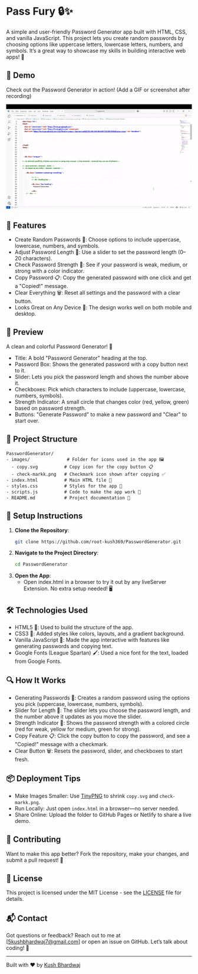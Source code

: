 # Pass Fury 🔒✨

A simple and user-friendly Password Generator app built with HTML, CSS, and vanilla JavaScript. This project lets you create random passwords by choosing options like uppercase letters, lowercase letters, numbers, and symbols. It’s a great way to showcase my skills in building interactive web apps! 🚀

## 🎥 Demo
Check out the Password Generator in action! (Add a GIF or screenshot after recording)

![Password Generator Demo](pgen.gif)

## 🌟 Features
- Create Random Passwords 🔧: Choose options to include uppercase, lowercase, numbers, and symbols.
- Adjust Password Length 📏: Use a slider to set the password length (0–20 characters).
- Check Password Strength 💪: See if your password is weak, medium, or strong with a color indicator.
- Copy Password 📋: Copy the generated password with one click and get a "Copied!" message.
- Clear Everything 🗑️: Reset all settings and the password with a clear button.
- Looks Great on Any Device 📱: The design works well on both mobile and desktop.

## 📖 Preview
A clean and colorful Password Generator! 🔑  
- Title: A bold "Password Generator" heading at the top.
- Password Box: Shows the generated password with a copy button next to it.
- Slider: Lets you pick the password length and shows the number above it.
- Checkboxes: Pick which characters to include (uppercase, lowercase, numbers, symbols).
- Strength Indicator: A small circle that changes color (red, yellow, green) based on password strength.
- Buttons: "Generate Password" to make a new password and "Clear" to start over.

## 📂 Project Structure
```
PasswordGenerator/
- images/              # Folder for icons used in the app 🖼️
  - copy.svg          # Copy icon for the copy button 📋
  - check-markk.png   # Checkmark icon shown after copying ✅
- index.html          # Main HTML file 📄
- styles.css          # Styles for the app 🎨
- scripts.js          # Code to make the app work 🔧
- README.md           # Project documentation 📖
```

## 🚀 Setup Instructions
1. **Clone the Repository**:
   ```bash
   git clone https://github.com/root-kush369/PasswordGenerator.git
   ```
2. **Navigate to the Project Directory**:
   ```bash
   cd PasswordGenerator
   ```
3. **Open the App**:
   - Open index.html in a browser to try it out by  any liveServer Extension. 
     No extra setup needed! 🖥️

## 🛠️ Technologies Used
- HTML5 📄: Used to build the structure of the app.
- CSS3 🎨: Added styles like colors, layouts, and a gradient background.
- Vanilla JavaScript 🔧: Made the app interactive with features like generating passwords and copying text.
- Google Fonts (League Spartan) 🖌️: Used a nice font for the text, loaded from Google Fonts.

## 🔍 How It Works
- Generating Passwords 🔑: Creates a random password using the options you pick (uppercase, lowercase, numbers, symbols).
- Slider for Length 📏: The slider lets you choose the password length, and the number above it updates as you move the slider.
- Strength Indicator 💪: Shows the password strength with a colored circle (red for weak, yellow for medium, green for strong).
- Copy Feature 📋: Click the copy button to copy the password, and see a "Copied!" message with a checkmark.
- Clear Button 🗑️: Resets the password, slider, and checkboxes to start fresh.

## 📦 Deployment Tips
- Make Images Smaller: Use [TinyPNG](https://tinypng.com/) to shrink `copy.svg` and `check-markk.png`.
- Run Locally: Just open `index.html` in a browser—no server needed.
- Share Online: Upload the folder to GitHub Pages or Netlify to share a live demo.

## 🤝 Contributing
Want to make this app better? Fork the repository, make your changes, and submit a pull request! 🌟

## 📜 License
This project is licensed under the MIT License - see the [LICENSE](LICENSE) file for details.

## 📬 Contact
Got questions or feedback? Reach out to me at [5kushbhardwaj7@gmail.com] or open an issue on GitHub. Let’s talk about coding! 💬

---

Built with ❤️ by [Kush Bhardwaj](https://github.com/root-kush369)

